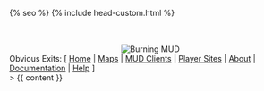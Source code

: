 <!doctype html>
<html lang="{{ site.lang | default: "en-US" }}">
  <head>
    <meta charset="utf-8">
    <meta http-equiv="X-UA-Compatible" content="IE=edge">

{% seo %}
    <link rel="stylesheet" href="{{ '/assets/css/style.css?v=' | append: site.github.build_revision | relative_url }}">
    <script src="https://code.jquery.com/jquery-1.12.4.min.js" integrity="sha256-ZosEbRLbNQzLpnKIkEdrPv7lOy9C27hHQ+Xp8a4MxAQ=" crossorigin="anonymous"></script>
    <script src="{{ '/assets/js/respond.js' | relative_url }}"></script>
    <!--[if lt IE 9]>
      <script src="//html5shiv.googlecode.com/svn/trunk/html5.js"></script>
    <![endif]-->
    <!--[if lt IE 8]>
    <link rel="stylesheet" href="{{ '/assets/css/ie.css' | relative_url }}">
    <![endif]-->
    <meta name="viewport" content="width=device-width, initial-scale=1, user-scalable=no">
    {% include head-custom.html %}
  </head>
  <body>
      <div id="header">
        <nav>
          <ul>
          <!-- nothing here -->
          </ul>
        </nav>
        <br>
        <br>
        <center><img src="{{ site.baseurl }} {% link /images/burning.jpg %} " alt="Burning MUD"></center>
        Obvious Exits: [ <a href="/">Home</a> | <a href="/maps">Maps</a> | <a href="/mud_clients">MUD Clients</a> | <a href="/player_sites">Player Sites</a> | <a href="/about">About</a> | <a href="/documentation">Documentation</a> | <a href="/help">Help</a> ]
      </div><!-- end header -->
    <div class="wrapper">
      <section>>
        {{ content }}
      </section>
    </div>
  </body>
</html>
